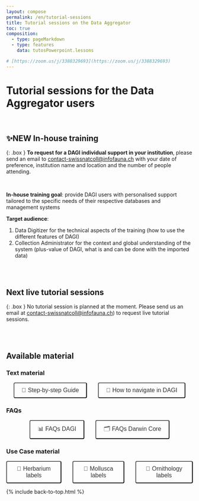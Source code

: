 ```yaml
---
layout: compose
permalink: /en/tutorial-sessions
title: Tutorial sessions on the Data Aggregator
toc: true
composition:
  - type: pageMarkdown
  - type: features
    data: tutosPowerpoint.lessons

# [https://zoom.us/j/3388329693](https://zoom.us/j/3388329693)
---
```


# Tutorial sessions for the Data Aggregator users

<br>

## ✨NEW In-house training

{: .box }
**To request for a DAGI individual support in your institution**, please send an email to [contact-swissnatcoll@infofauna.ch](mailto:contact-swissnatcoll@infofauna.ch) with your date of preference, institution name and location and the number of people attending.

<br>

**In-house training goal**: provide DAGI users with personalised support tailored to the specific needs of their respective databases and management systems

**Target audience**:
1. Data Digitizer for the technical aspects of the training (how to use the different features of DAGI)
2. Collection Administrator for the context and global understanding of the system (plus-value of DAGI, what is and can be done with the imported data)

<br>
<br>

## Next live tutorial sessions

{: .box }
No tutorial session is planned at the moment. Please send us an email at [contact-swissnatcoll@infofauna.ch](mailto:contact-swissnatcoll@infofauna.ch)) to request live tutorial sessions.

<!---
~~- THURSDAY - **17-04-2025** - **10H30-11H30** - Publication on GBIF~~
<br>- TUESDAY - **22-04-2025** - **10H30-11H30** - Publication on GBIF
<br>Zoom link: [https://zoom.us/j/3388329693](https://zoom.us/j/3388329693)
--->

<br><br>

## Available material

### Text material

<div style="display: flex; justify-content: center; align-items: center; gap: 30px;">
  <a href="/en/how-to-publish-data" style="text-decoration: none;">
    <button style="padding: 10px 20px; font-size: 16px; border: 2px solid {{ site.data.colors.siteColor.background }}; border-radius: 4px; background-color: transparent; color: #333; cursor: pointer;"
            onmouseover="this.style.color='{{ site.data.colors.siteColor.background }}';"
            onmouseout="this.style.color='#333';">
      🥾 Step-by-step Guide
    </button>
  </a>
  <a href="/en/how-to-publish-data#how-to-navigate-in-dagi" style="text-decoration: none;">
    <button style="padding: 10px 20px; font-size: 16px; border: 2px solid {{ site.data.colors.siteColor.background }}; border-radius: 4px; background-color: transparent; color: #333; cursor: pointer;"
            onmouseover="this.style.color='{{ site.data.colors.siteColor.background }}';"
            onmouseout="this.style.color='#333';">
      🧭 How to navigate in DAGI
    </button>
  </a>
</div>

### FAQs

<div style="display: flex; justify-content: center; align-items: center; gap: 30px;">
  <a href="/en/data-aggregator-faqs" style="text-decoration: none;">
    <button style="padding: 10px 20px; font-size: 16px; border: 2px solid {{ site.data.colors.siteColor.background }}; border-radius: 4px; background-color: transparent; color: #333; cursor: pointer;"
            onmouseover="this.style.color='{{ site.data.colors.siteColor.background }}';"
            onmouseout="this.style.color='#333';">
      📊 FAQs DAGI
    </button>
  </a>
  <a href="/en/data-dwc" style="text-decoration: none;">
    <button style="padding: 10px 20px; font-size: 16px; border: 2px solid {{ site.data.colors.siteColor.background }}; border-radius: 4px; background-color: transparent; color: #333; cursor: pointer;"
            onmouseover="this.style.color='{{ site.data.colors.siteColor.background }}';"
            onmouseout="this.style.color='#333';">
      🗂️ FAQs Darwin Core
    </button>
  </a>
</div>

### Use Case material

<div style="display: flex; justify-content: center; align-items: center; gap: 30px;">
  <a href="/en/label-herbarium" style="text-decoration: none;">
    <button style="padding: 10px 20px; font-size: 16px; border: 2px solid {{ site.data.colors.siteColor.background }}; border-radius: 4px; background-color: transparent; color: #333; cursor: pointer;"
            onmouseover="this.style.color='{{ site.data.colors.siteColor.background }}';"
            onmouseout="this.style.color='#333';">
      🌷 Herbarium labels
    </button>
  </a>
  <a href="/en/label-mollusca" style="text-decoration: none;">
    <button style="padding: 10px 20px; font-size: 16px; border: 2px solid {{ site.data.colors.siteColor.background }}; border-radius: 4px; background-color: transparent; color: #333; cursor: pointer;"
            onmouseover="this.style.color='{{ site.data.colors.siteColor.background }}';"
            onmouseout="this.style.color='#333';">
      🐚 Mollusca labels
    </button>
  </a>
  <a href="/en/label-ornithology" style="text-decoration: none;">
    <button style="padding: 10px 20px; font-size: 16px; border: 2px solid {{ site.data.colors.siteColor.background }}; border-radius: 4px; background-color: transparent; color: #333; cursor: pointer;"
            onmouseover="this.style.color='{{ site.data.colors.siteColor.background }}';"
            onmouseout="this.style.color='#333';">
      🦉 Ornithology labels
    </button>
  </a>
</div>



{% include back-to-top.html %}

